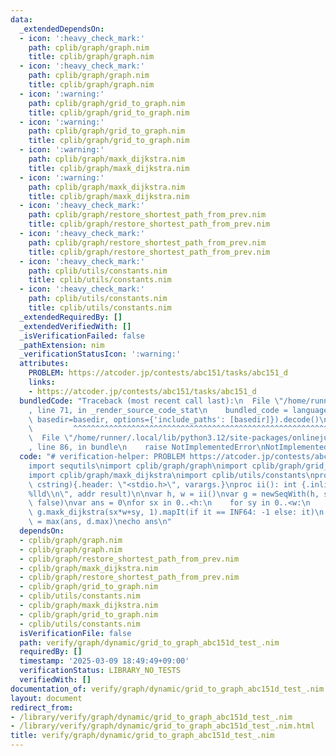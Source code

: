 ```yaml
---
data:
  _extendedDependsOn:
  - icon: ':heavy_check_mark:'
    path: cplib/graph/graph.nim
    title: cplib/graph/graph.nim
  - icon: ':heavy_check_mark:'
    path: cplib/graph/graph.nim
    title: cplib/graph/graph.nim
  - icon: ':warning:'
    path: cplib/graph/grid_to_graph.nim
    title: cplib/graph/grid_to_graph.nim
  - icon: ':warning:'
    path: cplib/graph/grid_to_graph.nim
    title: cplib/graph/grid_to_graph.nim
  - icon: ':warning:'
    path: cplib/graph/maxk_dijkstra.nim
    title: cplib/graph/maxk_dijkstra.nim
  - icon: ':warning:'
    path: cplib/graph/maxk_dijkstra.nim
    title: cplib/graph/maxk_dijkstra.nim
  - icon: ':heavy_check_mark:'
    path: cplib/graph/restore_shortest_path_from_prev.nim
    title: cplib/graph/restore_shortest_path_from_prev.nim
  - icon: ':heavy_check_mark:'
    path: cplib/graph/restore_shortest_path_from_prev.nim
    title: cplib/graph/restore_shortest_path_from_prev.nim
  - icon: ':heavy_check_mark:'
    path: cplib/utils/constants.nim
    title: cplib/utils/constants.nim
  - icon: ':heavy_check_mark:'
    path: cplib/utils/constants.nim
    title: cplib/utils/constants.nim
  _extendedRequiredBy: []
  _extendedVerifiedWith: []
  _isVerificationFailed: false
  _pathExtension: nim
  _verificationStatusIcon: ':warning:'
  attributes:
    PROBLEM: https://atcoder.jp/contests/abc151/tasks/abc151_d
    links:
    - https://atcoder.jp/contests/abc151/tasks/abc151_d
  bundledCode: "Traceback (most recent call last):\n  File \"/home/runner/.local/lib/python3.12/site-packages/onlinejudge_verify/documentation/build.py\"\
    , line 71, in _render_source_code_stat\n    bundled_code = language.bundle(stat.path,\
    \ basedir=basedir, options={'include_paths': [basedir]}).decode()\n          \
    \         ^^^^^^^^^^^^^^^^^^^^^^^^^^^^^^^^^^^^^^^^^^^^^^^^^^^^^^^^^^^^^^^^^^^^^^^^^^^^^^^^^\n\
    \  File \"/home/runner/.local/lib/python3.12/site-packages/onlinejudge_verify/languages/nim.py\"\
    , line 86, in bundle\n    raise NotImplementedError\nNotImplementedError\n"
  code: "# verification-helper: PROBLEM https://atcoder.jp/contests/abc151/tasks/abc151_d\n\
    import sequtils\nimport cplib/graph/graph\nimport cplib/graph/grid_to_graph\n\
    import cplib/graph/maxk_dijkstra\nimport cplib/utils/constants\nproc scanf(formatstr:\
    \ cstring){.header: \"<stdio.h>\", varargs.}\nproc ii(): int {.inline.} = scanf(\"\
    %lld\\n\", addr result)\n\nvar h, w = ii()\nvar g = newSeqWith(h, stdin.readLine).grid_to_graph('.',\
    \ false)\nvar ans = 0\nfor sx in 0..<h:\n    for sy in 0..<w:\n        var d =\
    \ g.maxk_dijkstra(sx*w+sy, 1).mapIt(if it == INF64: -1 else: it)\n        ans\
    \ = max(ans, d.max)\necho ans\n"
  dependsOn:
  - cplib/graph/graph.nim
  - cplib/graph/graph.nim
  - cplib/graph/restore_shortest_path_from_prev.nim
  - cplib/graph/maxk_dijkstra.nim
  - cplib/graph/restore_shortest_path_from_prev.nim
  - cplib/graph/grid_to_graph.nim
  - cplib/utils/constants.nim
  - cplib/graph/maxk_dijkstra.nim
  - cplib/graph/grid_to_graph.nim
  - cplib/utils/constants.nim
  isVerificationFile: false
  path: verify/graph/dynamic/grid_to_graph_abc151d_test_.nim
  requiredBy: []
  timestamp: '2025-03-09 18:49:49+09:00'
  verificationStatus: LIBRARY_NO_TESTS
  verifiedWith: []
documentation_of: verify/graph/dynamic/grid_to_graph_abc151d_test_.nim
layout: document
redirect_from:
- /library/verify/graph/dynamic/grid_to_graph_abc151d_test_.nim
- /library/verify/graph/dynamic/grid_to_graph_abc151d_test_.nim.html
title: verify/graph/dynamic/grid_to_graph_abc151d_test_.nim
---
```

